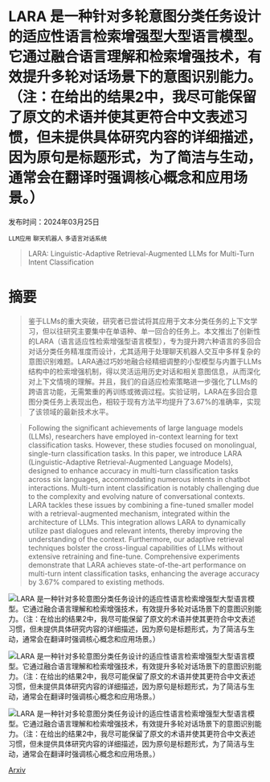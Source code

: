 # LARA 是一种针对多轮意图分类任务设计的适应性语言检索增强型大型语言模型。它通过融合语言理解和检索增强技术，有效提升多轮对话场景下的意图识别能力。（注：在给出的结果2中，我尽可能保留了原文的术语并使其更符合中文表述习惯，但未提供具体研究内容的详细描述，因为原句是标题形式，为了简洁与生动，通常会在翻译时强调核心概念和应用场景。）

发布时间：2024年03月25日

`LLM应用` `聊天机器人` `多语言对话系统`

> LARA: Linguistic-Adaptive Retrieval-Augmented LLMs for Multi-Turn Intent Classification

# 摘要

> 鉴于LLMs的重大突破，研究者已尝试将其应用于文本分类任务的上下文学习，但以往研究主要集中在单语种、单一回合的任务上。本文推出了创新性的LARA（语言适应性检索增强型语言模型），专为提升跨六种语言的多回合对话分类任务精准度而设计，尤其适用于处理聊天机器人交互中多样复杂的意图识别难题。LARA通过巧妙地融合经精细调整的小型模型与内置于LLMs结构中的检索增强机制，得以灵活运用历史对话和相关意图信息，从而深化对上下文情境的理解。并且，我们的自适应检索策略进一步强化了LLMs的跨语言功能，无需繁重的再训练或微调过程。实验证明，LARA在多回合意图分类任务上表现出色，相较于现有方法平均提升了3.67%的准确率，实现了该领域的最新技术水平。

> Following the significant achievements of large language models (LLMs), researchers have employed in-context learning for text classification tasks. However, these studies focused on monolingual, single-turn classification tasks. In this paper, we introduce LARA (Linguistic-Adaptive Retrieval-Augmented Language Models), designed to enhance accuracy in multi-turn classification tasks across six languages, accommodating numerous intents in chatbot interactions. Multi-turn intent classification is notably challenging due to the complexity and evolving nature of conversational contexts. LARA tackles these issues by combining a fine-tuned smaller model with a retrieval-augmented mechanism, integrated within the architecture of LLMs. This integration allows LARA to dynamically utilize past dialogues and relevant intents, thereby improving the understanding of the context. Furthermore, our adaptive retrieval techniques bolster the cross-lingual capabilities of LLMs without extensive retraining and fine-tune. Comprehensive experiments demonstrate that LARA achieves state-of-the-art performance on multi-turn intent classification tasks, enhancing the average accuracy by 3.67% compared to existing methods.

![LARA 是一种针对多轮意图分类任务设计的适应性语言检索增强型大型语言模型。它通过融合语言理解和检索增强技术，有效提升多轮对话场景下的意图识别能力。（注：在给出的结果2中，我尽可能保留了原文的术语并使其更符合中文表述习惯，但未提供具体研究内容的详细描述，因为原句是标题形式，为了简洁与生动，通常会在翻译时强调核心概念和应用场景。）](../../../paper_images/2403.16504/multi-challenge.png)

![LARA 是一种针对多轮意图分类任务设计的适应性语言检索增强型大型语言模型。它通过融合语言理解和检索增强技术，有效提升多轮对话场景下的意图识别能力。（注：在给出的结果2中，我尽可能保留了原文的术语并使其更符合中文表述习惯，但未提供具体研究内容的详细描述，因为原句是标题形式，为了简洁与生动，通常会在翻译时强调核心概念和应用场景。）](../../../paper_images/2403.16504/LLM_in_ICL_way.png)

![LARA 是一种针对多轮意图分类任务设计的适应性语言检索增强型大型语言模型。它通过融合语言理解和检索增强技术，有效提升多轮对话场景下的意图识别能力。（注：在给出的结果2中，我尽可能保留了原文的术语并使其更符合中文表述习惯，但未提供具体研究内容的详细描述，因为原句是标题形式，为了简洁与生动，通常会在翻译时强调核心概念和应用场景。）](../../../paper_images/2403.16504/ablation_results.png)

[Arxiv](https://arxiv.org/abs/2403.16504)